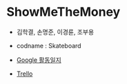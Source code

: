 # ShowMeTheMoney

* 김학결, 손명준, 이경륜, 조부용
* codname : Skateboard

* [Google 활동일지](https://docs.google.com/spreadsheet/ccc?key=0An4dSPBAkBuYdFdMampwUnVzQi1RUzR6Q0RiUU5YNFE&usp=sharing#gid=62)
* [Trello](https://trello.com/b/BXTEEiDe/show-me-the-money)


